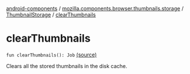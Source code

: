 [android-components](../../index.md) / [mozilla.components.browser.thumbnails.storage](../index.md) / [ThumbnailStorage](index.md) / [clearThumbnails](./clear-thumbnails.md)

# clearThumbnails

`fun clearThumbnails(): Job` [(source)](https://github.com/mozilla-mobile/android-components/blob/master/components/browser/thumbnails/src/main/java/mozilla/components/browser/thumbnails/storage/ThumbnailStorage.kt#L49)

Clears all the stored thumbnails in the disk cache.

